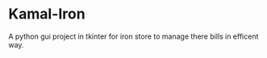 # Kamal-Iron
 A python gui project in tkinter for iron store to manage there bills in efficent way.
